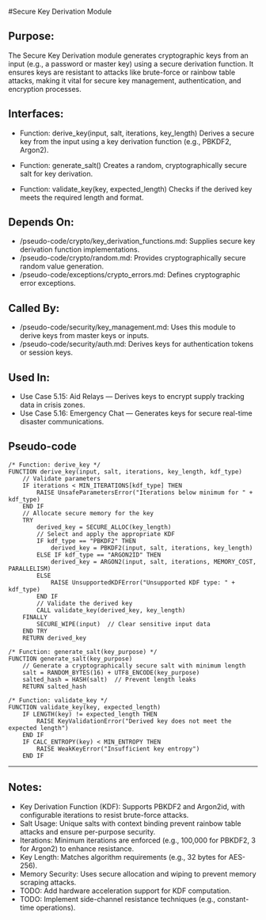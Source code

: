 #Secure Key Derivation Module

## Purpose:
The Secure Key Derivation module generates cryptographic keys from an input (e.g., a password or master key) using a secure derivation function. 
It ensures keys are resistant to attacks like brute-force or rainbow table attacks, making it vital for secure key management, authentication, 
and encryption processes.

## Interfaces:
- Function: derive_key(input, salt, iterations, key_length)
  Derives a secure key from the input using a key derivation function (e.g., PBKDF2, Argon2).

- Function: generate_salt()
  Creates a random, cryptographically secure salt for key derivation.

- Function: validate_key(key, expected_length)
  Checks if the derived key meets the required length and format.

## Depends On:
- /pseudo-code/crypto/key_derivation_functions.md: Supplies secure key derivation function implementations.
- /pseudo-code/crypto/random.md: Provides cryptographically secure random value generation.
- /pseudo-code/exceptions/crypto_errors.md: Defines cryptographic error exceptions.

## Called By:
- /pseudo-code/security/key_management.md: Uses this module to derive keys from master keys or inputs.
- /pseudo-code/security/auth.md: Derives keys for authentication tokens or session keys.

## Used In:
- Use Case 5.15: Aid Relays — Derives keys to encrypt supply tracking data in crisis zones.
- Use Case 5.16: Emergency Chat — Generates keys for secure real-time disaster communications.

## Pseudo-code
```pseudocode
/* Function: derive_key */
FUNCTION derive_key(input, salt, iterations, key_length, kdf_type)
    // Validate parameters
    IF iterations < MIN_ITERATIONS[kdf_type] THEN
        RAISE UnsafeParametersError("Iterations below minimum for " + kdf_type)
    END IF
    // Allocate secure memory for the key
    TRY
        derived_key = SECURE_ALLOC(key_length)
        // Select and apply the appropriate KDF
        IF kdf_type == "PBKDF2" THEN
            derived_key = PBKDF2(input, salt, iterations, key_length)
        ELSE IF kdf_type == "ARGON2ID" THEN
            derived_key = ARGON2(input, salt, iterations, MEMORY_COST, PARALLELISM)
        ELSE
            RAISE UnsupportedKDFError("Unsupported KDF type: " + kdf_type)
        END IF
        // Validate the derived key
        CALL validate_key(derived_key, key_length)
    FINALLY
        SECURE_WIPE(input)  // Clear sensitive input data
    END TRY
    RETURN derived_key

/* Function: generate_salt(key_purpose) */
FUNCTION generate_salt(key_purpose)
    // Generate a cryptographically secure salt with minimum length
    salt = RANDOM_BYTES(16) + UTF8_ENCODE(key_purpose)
    salted_hash = HASH(salt)  // Prevent length leaks
    RETURN salted_hash

/* Function: validate_key */
FUNCTION validate_key(key, expected_length)
    IF LENGTH(key) != expected_length THEN
        RAISE KeyValidationError("Derived key does not meet the expected length")
    END IF
    IF CALC_ENTROPY(key) < MIN_ENTROPY THEN
        RAISE WeakKeyError("Insufficient key entropy")
    END IF
```

---

## Notes:
- Key Derivation Function (KDF): Supports PBKDF2 and Argon2id, with configurable iterations to resist brute-force attacks.
- Salt Usage: Unique salts with context binding prevent rainbow table attacks and ensure per-purpose security.
- Iterations: Minimum iterations are enforced (e.g., 100,000 for PBKDF2, 3 for Argon2) to enhance resistance.
- Key Length: Matches algorithm requirements (e.g., 32 bytes for AES-256).
- Memory Security: Uses secure allocation and wiping to prevent memory scraping attacks.
- TODO: Add hardware acceleration support for KDF computation.
- TODO: Implement side-channel resistance techniques (e.g., constant-time operations).